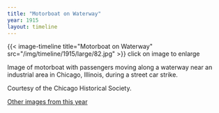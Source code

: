 ```yaml
---
title: "Motorboat on Waterway"
year: 1915
layout: timeline
---
```


{{< image-timeline title="Motorboat on Waterway" src="/img/timeline/1915/large/82.jpg" >}}
click on image to enlarge

Image of motorboat with passengers moving along a waterway near an industrial area in Chicago, Illinois, during a street car strike. 

Courtesy of the Chicago Historical Society.  

[Other images from this year](/historical/timeline/1915)